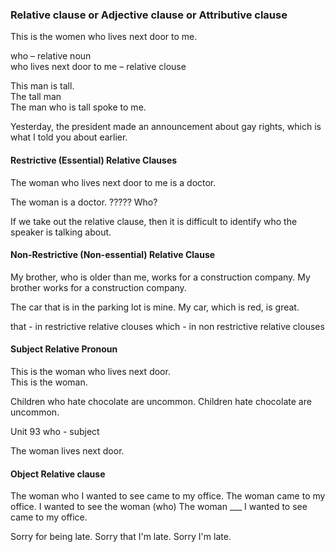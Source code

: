 ### Relative clause or Adjective clause or Attributive clause

This is the women who lives next door to me.

who – relative noun  
who lives next door to me – relative clouse

This man is tall.  
The tall man  
The man who is tall spoke to me.  

Yesterday, the president made an announcement about gay rights, which is what I told you about earlier.

#### Restrictive (Essential) Relative Clauses

The woman who lives next door to me is a doctor.  

The woman is a doctor. ????? Who?

If we take out the relative clause, then it is difficult to identify who the speaker is talking about.

#### Non-Restrictive (Non-essential) Relative Clause

My brother, who is older than me, works for a construction company.
My brother works for a construction company.


The car that is in the parking lot is mine.
My car, which is red, is great.

that - in restrictive relative clouses
which - in non restrictive relative clouses


#### Subject Relative Pronoun

This is the woman who lives next door.  
This is the woman.

Children who hate chocolate are uncommon.
Children hate chocolate are uncommon.

Unit 93
who - subject

The woman lives next door.


#### Object Relative clause

The woman who I wanted to see came to my office.
The woman came to my office.
I wanted to see the woman (who)
The woman ___ I wanted to see came to my office.

Sorry for being late.
Sorry that I'm late.
Sorry I'm late.
